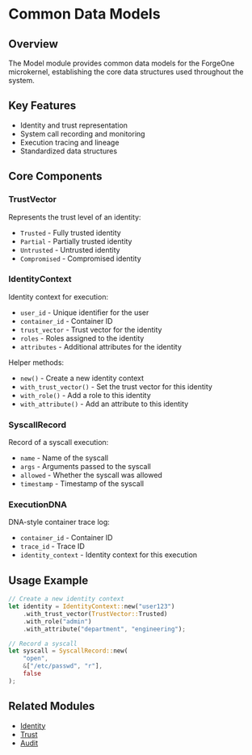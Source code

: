 # Common Data Models

## Overview
The Model module provides common data models for the ForgeOne microkernel, establishing the core data structures used throughout the system.

## Key Features
- Identity and trust representation
- System call recording and monitoring
- Execution tracing and lineage
- Standardized data structures

## Core Components

### TrustVector
Represents the trust level of an identity:
- `Trusted` - Fully trusted identity
- `Partial` - Partially trusted identity
- `Untrusted` - Untrusted identity
- `Compromised` - Compromised identity

### IdentityContext
Identity context for execution:
- `user_id` - Unique identifier for the user
- `container_id` - Container ID
- `trust_vector` - Trust vector for the identity
- `roles` - Roles assigned to the identity
- `attributes` - Additional attributes for the identity

Helper methods:
- `new()` - Create a new identity context
- `with_trust_vector()` - Set the trust vector for this identity
- `with_role()` - Add a role to this identity
- `with_attribute()` - Add an attribute to this identity

### SyscallRecord
Record of a syscall execution:
- `name` - Name of the syscall
- `args` - Arguments passed to the syscall
- `allowed` - Whether the syscall was allowed
- `timestamp` - Timestamp of the syscall

### ExecutionDNA
DNA-style container trace log:
- `container_id` - Container ID
- `trace_id` - Trace ID
- `identity_context` - Identity context for this execution

## Usage Example
```rust
// Create a new identity context
let identity = IdentityContext::new("user123")
    .with_trust_vector(TrustVector::Trusted)
    .with_role("admin")
    .with_attribute("department", "engineering");

// Record a syscall
let syscall = SyscallRecord::new(
    "open",
    &["/etc/passwd", "r"],
    false
);
```

## Related Modules
- [Identity](./identity.md)
- [Trust](./trust.md)
- [Audit](./audit.md)